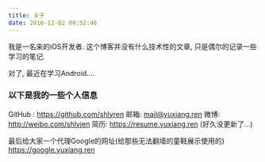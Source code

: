 ```yaml
---
title: 关于
date: 2016-12-02 09:52:46
---
```


我是一名来的iOS开发者.
这个博客并没有什么技术性的文章, 只是偶尔的记录一些学习的笔记.

对了, 最近在学习Android....

### 以下是我的一些个人信息

GitHub : https://github.com/shlyren
邮箱: <a href="mailto:mail@yuxiang.ren">mail@yuxiang.ren</a>
微博: http://weibo.com/shlyjen
简历: https://resume.yuxiang.ren (好久没更新了...)


最后给大家一个代理Google的网址(给那些无法翻墙的童鞋展示使用的)
https://google.yuxiang.ren
